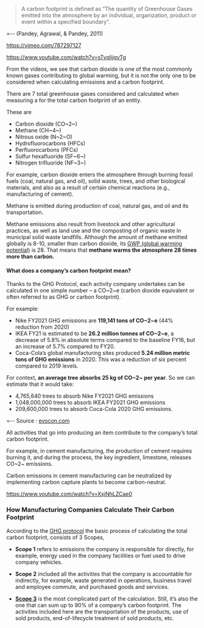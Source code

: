 > A carbon footprint is defined as “The quantity of Greenhouse Gases emitted into the atmosphere by an individual, organization, product or event within a specified boundary”.

=-- (Pandey, Agrawal, & Pandey, 2011)

https://vimeo.com/787297127

https://www.youtube.com/watch?v=sTvqIijqvTg

From the videos, we see that carbon dioxide is one of the most commonly known gases contributing to global warming, but it is not the only one to be considered when calculating emissions and a carbon footprint.

There are 7 total greenhouse gases considered and calculated when measuring a for the total carbon footprint of an entity. 

These are 

* Carbon dioxide (CO~2~)
* Methane (CH~4~)
* Nitrous oxide (N~2~O)
* Hydrofluorocarbons (HFCs)
* Perfluorocarbons (PFCs)
* Sulfur hexafluoride (SF~6~)
* Nitrogen trifluoride (NF~3~)

For example, carbon dioxide enters the atmosphere through burning fossil fuels (coal, natural gas, and oil), solid waste, trees, and other biological materials, and also as a result of certain chemical reactions (e.g., manufacturing of cement).

Methane is emitted during production of coal, natural gas, and oil and its transportation. 

Methane emissions also result from livestock and other agricultural practices, as well as land use and the composting of organic waste in municipal solid waste landfills. Although the amount of methane emitted globally is 8-10, smaller than carbon dioxide, its [GWP (global warming potential)](https://www.ghgprotocol.org/sites/default/files/ghgp/Global-Warming-Potential-Values%20%28Feb%2016%202016%29_1.pdf) is 28. That means that **methane warms the atmosphere 28 times more than carbon.**

#### **What does a company’s carbon footprint mean?**

Thanks to the GHG Protocol, each activity company undertakes can be calculated in one simple number – a CO~2~e (carbon dioxide equivalent or often referred to as GHG or carbon footprint).

For example:

* Nike FY2021 GHG emissions are **119,141 tons of CO~2~e** (44% reduction from 2020)
* IKEA FY21 is estimated to be **26.2 million tonnes of CO~2~e**, a decrease of 5.8% in absolute terms compared to the baseline FY16, but an increase of 5.7% compared to FY20.
* Coca-Cola’s global manufacturing sites produced **5.24 million metric tons of GHG emissions** in 2020. This was a reduction of six percent compared to 2019 levels.

For context, **an average tree absorbs 25 kg of CO~2~ per year**. So we can estimate that it would take:

* 4,765,640 trees to absorb Nike FY2021 GHG emissions
* 1,048,000,000 trees to absorb IKEA FY2021 GHG emissions
* 209,600,000 trees to absorb Coca-Cola 2020 GHG emissions.

=-- Source : [evocon.com](https://evocon.com/articles/understanding-carbon-footprint-in-manufacturing/)

All activities that go into producing an item contribute to the company’s total carbon footprint. 

For example, in cement manufacturing, the production of cement requires burning it, and during the process, the key ingredient, limestone, releases CO~2~ emissions.

Carbon emissions in cement manufacturing can be neutralized by implementing carbon capture plants to become carbon-neutral.

https://www.youtube.com/watch?v=XxjNhLZCae0

### How Manufacturing Companies Calculate Their Carbon Footprint

According to the [GHG protocol](https://ghgprotocol.org/) the basic process of calculating the total carbon footprint, consists of 3 Scopes,

* **Scope 1** refers to emissions the company is responsible for directly, for example, energy used in the company facilities or fuel used to drive company vehicles.

* **Scope 2** included all the activities that the company is accountable for indirectly, for example, waste generated in operations, business travel and employee commute, and purchased goods and services.

* [**Scope 3**](https://www.planetmark.com/scope-3-carbon-footprint-guidelines/#:~:text=Scope%203%20includes%20all%20other,to%2090%25%20of%20total%20emissions.) is the most complicated part of the calculation. Still, it’s also the one that can sum up to 90% of a company’s carbon footprint. The activities included here are the transportation of the products, use of sold products, end-of-lifecycle treatment of sold products, etc.